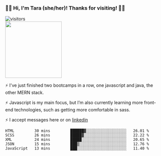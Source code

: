 ### 👋🏾 Hi, I'm Tara (she/her)! Thanks for visiting! 👋🏾
![visitors](https://visitor-badge.glitch.me/badge?page_id=qualmless)
<BR>
<img height="180em" src="https://github-readme-stats.vercel.app/api?username=qualmless&show_icons=true&hide_border=true&&count_private=true&include_all_commits=true" />

⚡️ I've just finished two bootcamps in a row, one javascript and java, the other MERN stack. 

⚡️ Javascript is my main focus, but I’m also currently learning more front-end technologies, such as getting more comfortable in sass. 

⚡️ I accept messages here or on <a href="https://www.linkedin.com/in/tarajdunmore/">linkedin</a>

<!--START_SECTION:waka-->
```text
HTML         30 mins         ██████▓░░░░░░░░░░░░░░░░░░   26.01 % 
SCSS         26 mins         █████▓░░░░░░░░░░░░░░░░░░░   22.22 % 
XML          24 mins         █████░░░░░░░░░░░░░░░░░░░░   20.65 % 
JSON         15 mins         ███▒░░░░░░░░░░░░░░░░░░░░░   12.76 % 
JavaScript   13 mins         ███░░░░░░░░░░░░░░░░░░░░░░   11.40 % 
```
<!--END_SECTION:waka-->

<!--
**qualmless/qualmless** is a ✨ _special_ ✨ repository because its `README.md` (this file) appears on your GitHub profile.

Here are some ideas to get you started:
- 🔭 I’m currently working on ...
- 👯 I’m looking to collaborate on ...
- 🤔 I’m looking for help with ...
- 💬 Ask me about ...
- 📫 How to reach me: ...
- ⚡ Fun fact: ...
-->

